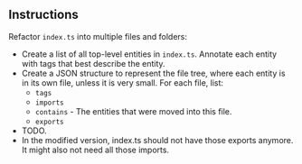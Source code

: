<!-- Based on https://claude.ai/chat/799fd47a-1119-4e22-bb68-0347ef9325c2 -->
<!-- TODO: Generalize for all files using templates. -->

## Instructions

Refactor `index.ts` into multiple files and folders:

* Create a list of all top-level entities in `index.ts`. Annotate each entity with tags that best describe the entity.
* Create a JSON structure to represent the file tree, where each entity is in its own file, unless it is very small. For each file, list:
  * `tags`
  * `imports`
  * `contains` - The entities that were moved into this file.
  * `exports`
* TODO.
* In the modified version, index.ts should not have those exports anymore. It might also not need all those imports.

